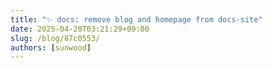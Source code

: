 ```yaml
---
title: "✨ docs: remove blog and homepage from docs-site"
date: 2025-04-20T03:21:29+09:00
slug: /blog/87c0553/
authors: [sunwood]
---
```



